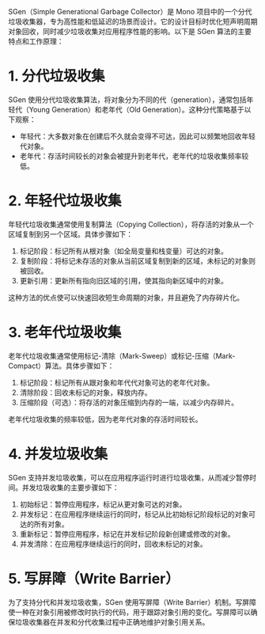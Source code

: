 SGen（Simple Generational Garbage Collector）是 Mono 项目中的一个分代垃圾收集器，专为高性能和低延迟的场景而设计。它的设计目标时优化短声明周期对象回收，同时减少垃圾收集对应用程序性能的影响。以下是 SGen 算法的主要特点和工作原理：

# 1. 分代垃圾收集

SGen 使用分代垃圾收集算法，将对象分为不同的代（generation），通常包括年轻代（Young Generation）和老年代（Old Generation）。这种分代策略基于以下观察：

- 年轻代：大多数对象在创建后不久就会变得不可达，因此可以频繁地回收年轻代对象。
- 老年代：存活时间较长的对象会被提升到老年代，老年代的垃圾收集频率较低。

# 2. 年轻代垃圾收集

年轻代垃圾收集通常使用复制算法（Copying Collection），将存活的对象从一个区域复制到另一个区域。具体步骤如下：

1. 标记阶段：标记所有从根对象（如全局变量和栈变量）可达的对象。
2. 复制阶段：将标记未存活的对象从当前区域复制到新的区域，未标记的对象则被回收。
3. 更新引用：更新所有指向旧区域的引用，使其指向新区域中的对象。

这种方法的优点使可以快速回收短生命周期的对象，并且避免了内存碎片化。

# 3. 老年代垃圾收集

老年代垃圾收集通常使用标记-清除（Mark-Sweep）或标记-压缩（Mark-Compact）算法。具体步骤如下：

1. 标记阶段：标记所有从跟对象和年代代对象可达的老年代对象。
2. 清除阶段：回收未标记的对象，释放内存。
3. 压缩阶段（可选）：将存活的对象压缩到内存的一端，以减少内存碎片。

老年代垃圾收集的频率较低，因为老年代对象的存活时间较长。

# 4. 并发垃圾收集

SGen 支持并发垃圾收集，可以在应用程序运行时进行垃圾收集，从而减少暂停时间。并发垃圾收集的主要步骤如下：

1. 初始标记：暂停应用程序，标记从更对象可达的对象。
2. 并发标记：在应用程序继续运行的同时，标记从比初始标记阶段标记的对象可达的所有对象。
3. 重新标记：暂停应用程序，标记在并发标记阶段新创建或修改的对象。
4. 并发清除：在应用程序继续运行的同时，回收未标记的对象。

# 5. 写屏障（Write Barrier）

为了支持分代和并发垃圾收集，SGen 使用写屏障（Write Barrier）机制。写屏障使一种在对象引用被修改时执行的代码，用于跟踪对象引用的变化。写屏障可以确保垃圾收集器在并发和分代收集过程中正确地维护对象引用关系。
